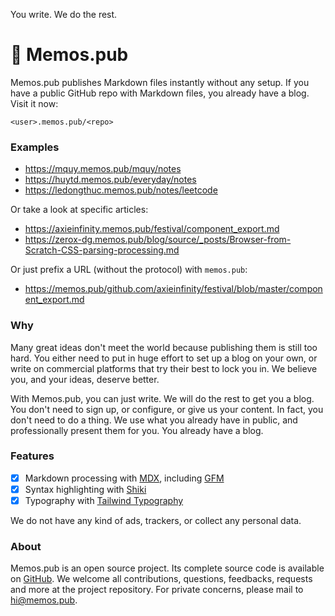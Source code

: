 <p className="lead">You write. We do the rest.</p>

# 📝 Memos.pub

Memos.pub publishes Markdown files instantly without any setup. If you have a
public GitHub repo with Markdown files, you already have a blog. Visit it now:

```
<user>.memos.pub/<repo>
```

### Examples

-   https://mquy.memos.pub/mquy/notes
-   https://huytd.memos.pub/everyday/notes
-   https://ledongthuc.memos.pub/notes/leetcode

Or take a look at specific articles:

-   https://axieinfinity.memos.pub/festival/component_export.md
-   https://zerox-dg.memos.pub/blog/source/_posts/Browser-from-Scratch-CSS-parsing-processing.md

Or just prefix a URL (without the protocol) with `memos.pub`:

-   https://memos.pub/github.com/axieinfinity/festival/blob/master/component_export.md

### Why

Many great ideas don't meet the world because publishing them is still too hard.
You either need to put in huge effort to set up a blog on your own, or write on
commercial platforms that try their best to lock you in. We believe you, and
your ideas, deserve better.

With Memos.pub, you can just write. We will do the rest to get you a blog. You
don't need to sign up, or configure, or give us your content. In fact, you don't
need to do a thing. We use what you already have in public, and professionally
present them for you. You already have a blog.

### Features

-   [x] Markdown processing with [MDX][mdx], including [GFM][gfm]
-   [x] Syntax highlighting with [Shiki](https://shiki.matsu.io)
-   [x] Typography with [Tailwind Typography][ttypo]

We do not have any kind of ads, trackers, or collect any personal data.

[gfm]: https://github.github.com/gfm/
[shiki]: https://shiki.matsu.io
[mdx]: https://mdxjs.com
[ttypo]: https://tailwindcss-typography.vercel.app

### About

Memos.pub is an open source project. Its complete source code is available on
[GitHub][gh]. We welcome all contributions, questions, feedbacks, requests and
more at the project repository. For private concerns, please mail to
hi@memos.pub.

[gh]: http://github.com/thien-do/memos-pub
